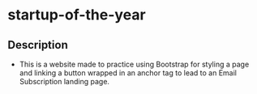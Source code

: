 # startup-of-the-year


## Description
- This is a website made to practice using Bootstrap for styling a page and linking a button wrapped in an anchor tag to lead to an Email Subscription landing page.
